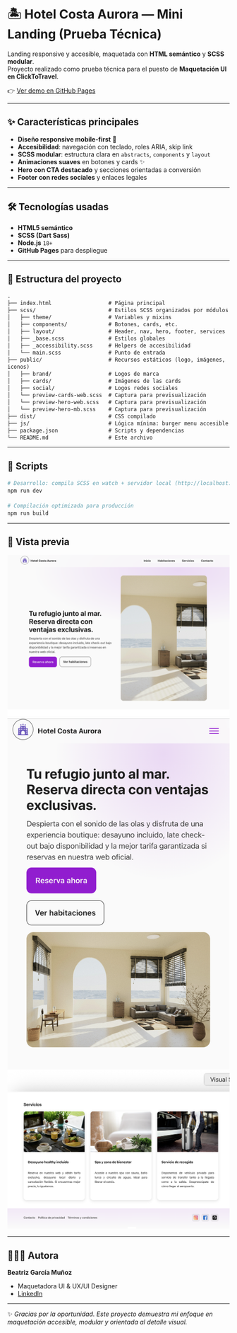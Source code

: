 # 🏝️ Hotel Costa Aurora — Mini Landing (Prueba Técnica)

Landing responsive y accesible, maquetada con **HTML semántico** y **SCSS modular**.  
Proyecto realizado como prueba técnica para el puesto de **Maquetación UI en ClickToTravel**.  

👉 [Ver demo en GitHub Pages](https://beatrizgmdevux.github.io/mini-landing-test/)

---

## ✨ Características principales
- **Diseño responsive mobile-first** 📱  
- **Accesibilidad**: navegación con teclado, roles ARIA, skip link  
- **SCSS modular**: estructura clara en `abstracts`, `components` y `layout`  
- **Animaciones suaves** en botones y cards ✨  
- **Hero con CTA destacado** y secciones orientadas a conversión  
- **Footer con redes sociales** y enlaces legales  

---

## 🛠️ Tecnologías usadas
- **HTML5 semántico**  
- **SCSS (Dart Sass)**  
- **Node.js** `18+`  
- **GitHub Pages** para despliegue  

---

## 📂 Estructura del proyecto
```
.
├── index.html                  # Página principal
├── scss/                       # Estilos SCSS organizados por módulos
│   ├── theme/                  # Variables y mixins
│   ├── components/             # Botones, cards, etc.
│   ├── layout/                 # Header, nav, hero, footer, services
│   ├── _base.scss              # Estilos globales
│   ├── _accessibility.scss     # Helpers de accesibilidad
│   └── main.scss               # Punto de entrada
├── public/                     # Recursos estáticos (logo, imágenes, iconos)
│   ├── brand/                  # Logos de marca
│   ├── cards/                  # Imágenes de las cards
│   ├── social/                 # Logos redes sociales
│   └── preview-cards-web.scss  # Captura para previsualización
│   └── preview-hero-web.scss   # Captura para previsualización
│   └── preview-hero-mb.scss    # Captura para previsualización
├── dist/                       # CSS compilado
├── js/                         # Lógica mínima: burger menu accesible
├── package.json                # Scripts y dependencias
└── README.md                   # Este archivo
```

---

## 🚀 Scripts
```bash
# Desarrollo: compila SCSS en watch + servidor local (http://localhost:5173)
npm run dev

# Compilación optimizada para producción
npm run build
```

---

## 📸 Vista previa
![Hero Desktop Screenshot](public/preview-hero-web.png)
![Hero Mobile Screenshot](public/preview-hero-mb.png)  
![Cards Screenshot](public/preview-cards-web.png)  

---

## 👩🏻‍💻 Autora
**Beatriz García Muñoz**  
- Maquetadora UI & UX/UI Designer
- [LinkedIn](https://www.linkedin.com/in/beatriz-garc%C3%ADa-mu%C3%B1oz-46144a11a/) 

---

✨ *Gracias por la oportunidad. Este proyecto demuestra mi enfoque en maquetación accesible, modular y orientada al detalle visual.*  
